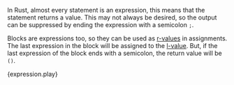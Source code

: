 In Rust, almost every statement is an expression, this means that the statement
returns a value. This may not always be desired, so the output can be
suppressed by ending the expression with a semicolon `;`.

Blocks are expressions too, so they can be used as
[r-values](https://en.wikipedia.org/wiki/Value_%28computer_science%29#lrvalue)
in assignments. The last expression in the block will be assigned to the
[l-value](https://en.wikipedia.org/wiki/Value_%28computer_science%29#lrvalue).
But, if the last expression of the block ends with a semicolon, the return
value will be `()`.

{expression.play}
